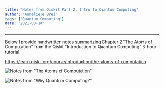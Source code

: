 ```yaml
---
title: "Notes from Qiskit Part 2: Intro to Quantum Computing"
author: "Anneliese Brei"
tags: ["Quantum Computing"] 
date: "2021-08-18" 
---
```

-------
Below I provide handwritten notes summarizing Chapter 2 "The Atoms of Computation" from the Qiskit "Introduction to Quantum Computing" 3-hour tutorial.

https://learn.qiskit.org/course/introduction/the-atoms-of-computation

![Notes from "The Atoms of Computation"](research-aug18c.png "Notes from \"Why Quantum Computing?\"")

![Notes from "Why Quantum Computing?"](research-aug18d.png "Notes from \"The Atoms of Computation\"")

